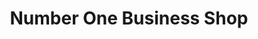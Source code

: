 ---
title: "Number One Business Shop"
url: /monrovia/number-one-business-shop/
shop: Lebensmittel
---